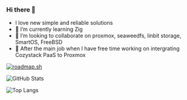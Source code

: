 ### Hi there 👋
- I love new simple and reliable solutions
- 🌱 I’m currently learning Zig
- 👯 I’m looking to collaborate on proxmox, seaweedfs, linbit storage, SmartOS, FreeBSD
- 🔭 After the main job when I have free time working on intergrating Cozystack PaaS to Proxmox

[![roadmap.sh](https://roadmap.sh/card/tall/663a5ef0744b04c7edd2b5a1?variant=dark)](https://roadmap.sh) 

![GitHub Stats](https://github-readme-stats.vercel.app/api?username=themoriarti&show_icons=true&count_private=true&hide=stars&hide_title=true&hide_rank=true)

![Top Langs](https://github-readme-stats.vercel.app/api/top-langs/?username=themoriarti&layout=compact)

<!--
**themoriarti/themoriarti** is a ✨ _special_ ✨ repository because its `README.md` (this file) appears on your GitHub profile.

Here are some ideas to get you started:

- 🔭 I’m currently working on ...
- 🌱 I’m currently learning ...
- 👯 I’m looking to collaborate on ...
- 🤔 I’m looking for help with ...
- 💬 Ask me about ...
- 📫 How to reach me: ...
- 😄 Pronouns: ...
-->
